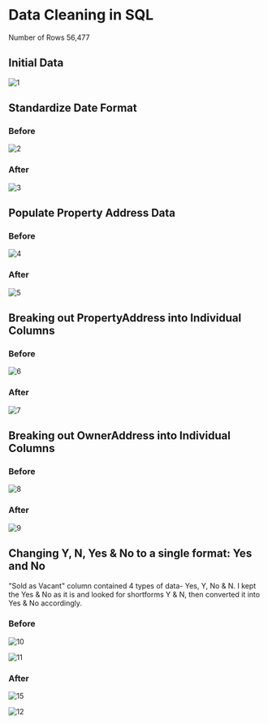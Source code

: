 # Data Cleaning in SQL

Number of Rows 56,477

## Initial Data
![1](https://github.com/rzn-git/SQL_Portfolio/assets/64501583/a430d2d5-dff5-44b5-ad6c-17911f75f577)

## Standardize Date Format

### Before

![2](https://github.com/rzn-git/SQL_Portfolio_DataCleaning/assets/64501583/774f458f-bcbb-49dd-ac94-33a917780418)


### After

![3](https://github.com/rzn-git/SQL_Portfolio/assets/64501583/07ef10de-9970-44ff-86ed-fa3ee96795f2)

## Populate Property Address Data

### Before
![4](https://github.com/rzn-git/SQL_Portfolio/assets/64501583/d9bd843b-a9ef-492c-8ffd-8efdcfb8acde)

### After

![5](https://github.com/rzn-git/SQL_Portfolio/assets/64501583/ae0f966d-eec5-4892-ab8b-cc9c812fa0f1)

## Breaking out PropertyAddress into Individual Columns

### Before

![6](https://github.com/rzn-git/SQL_Portfolio/assets/64501583/66148414-3d1f-44ca-b488-fb9dd289ba1a)

### After

![7](https://github.com/rzn-git/SQL_Portfolio/assets/64501583/e8d3b89e-1650-43b7-b3fc-c15479b11441)

## Breaking out OwnerAddress into Individual Columns

### Before

![8](https://github.com/rzn-git/SQL_Portfolio/assets/64501583/d8957a25-4bb7-4c5f-a3a8-c6c91d44a342)

### After

![9](https://github.com/rzn-git/SQL_Portfolio/assets/64501583/49c835dc-2fc7-4a18-87c5-26c2ce841495)

## Changing Y, N, Yes & No to a single format: Yes and No 

"Sold as Vacant" column contained 4 types of data- Yes, Y, No & N. I kept the Yes & No as it is and looked for shortforms Y & N, then converted it into Yes & No accordingly. 

### Before

![10](https://github.com/rzn-git/SQL_Portfolio/assets/64501583/903a3263-5dad-4dfe-9a81-5ed09d974007)


![11](https://github.com/rzn-git/SQL_Portfolio/assets/64501583/c15be2de-fb1c-4f05-916d-9cc8f0d54446)

### After

![15](https://github.com/rzn-git/SQL_Portfolio/assets/64501583/c480ec01-8780-4c53-9b4e-06c7263f7f87)


![12](https://github.com/rzn-git/SQL_Portfolio/assets/64501583/9fbcebfd-abb9-4d3b-9370-c6ce7363a9e0)


























